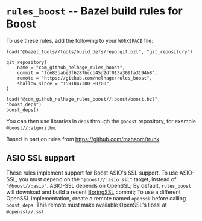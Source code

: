# `rules_boost` -- Bazel build rules for Boost

To use these rules, add the following to your `WORKSPACE` file:

```bazel
load("@bazel_tools//tools/build_defs/repo:git.bzl", "git_repository")

git_repository(
    name = "com_github_nelhage_rules_boost",
    commit = "fce83babe3f6287bccb45d2df013a309fa3194b8",
    remote = "https://github.com/nelhage/rules_boost",
    shallow_since = "1591047380 -0700",
)

load("@com_github_nelhage_rules_boost//:boost/boost.bzl", "boost_deps")
boost_deps()
```

You can then use libraries in `deps` through the `@boost` repository, for
example `@boost//:algorithm`.


Based in part on rules from https://github.com/mzhaom/trunk.

## ASIO SSL support

These rules implement support for Boost ASIO's SSL support. To use
ASIO-SSL, you must depend on the `"@boost//:asio_ssl"` target, instead
of `"@boost//:asio"`. ASIO-SSL depends on OpenSSL; By default,
`rules_boost` will download and build a recent
[BoringSSL](https://boringssl.googlesource.com/boringssl/) commit; To
use a different OpenSSL implementation, create a remote named
`openssl` before calling `boost_deps`. This remote must make available
OpenSSL's libssl at `@openssl//:ssl`.
